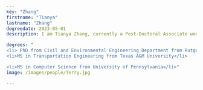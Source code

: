 ```yaml
---
key: "Zhang"
firstname: "Tianya"
lastname: "Zhang"
degreedate: 2023-05-01
description: I am Tianya Zhang, currently a Post-Doctoral Associate working on collaborative driving. My research area is Intelligent Transportation Systems (ITS), specifically on connected and automated vehicles (CAV), traffic sensing and detection, and arterial management. I will continue to apply advanced algorithms, computation and information technologies to build safe, green, and smart mobility services.

degrees: "
<li> PhD from Civil and Environmental Engineering Department from Rutgers University - New Brunswick</li>
<li>MS in Transportation Engineering from Texas A&M University</li>

<li>MS in Computer Science from University of Pennsylvania</li>"
image: /images/people/Terry.jpg

---
```

